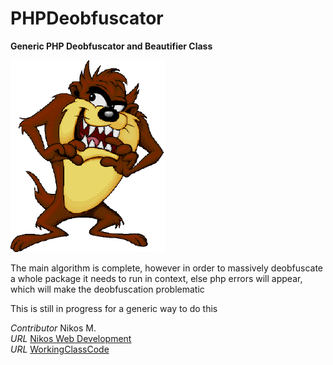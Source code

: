 PHPDeobfuscator
===============

__Generic PHP Deobfuscator and Beautifier Class__

![Tazmania](/images/Tazmania.png)

The main algorithm is complete,  however in order to massively deobfuscate a whole package
it needs to run in context, else php errors will appear, which will make the
deobfuscation problematic

This is still in progress for a generic way to do this

*Contributor* Nikos M.  
*URL* [Nikos Web Development](http://nikos-web-development.netai.net/ "Nikos Web Development")  
*URL* [WorkingClassCode](http://workingclasscode.uphero.com/ "Working Class Code")  
